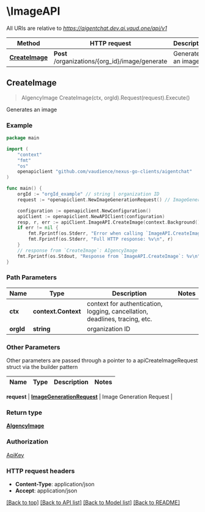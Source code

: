 # \ImageAPI

All URIs are relative to *https://aigentchat.dev.ai.vaud.one/api/v1*

Method | HTTP request | Description
------------- | ------------- | -------------
[**CreateImage**](ImageAPI.md#CreateImage) | **Post** /organizations/{org_id}/image/generate | Generates an image



## CreateImage

> AIgencyImage CreateImage(ctx, orgId).Request(request).Execute()

Generates an image



### Example

```go
package main

import (
	"context"
	"fmt"
	"os"
	openapiclient "github.com/vaudience/nexus-go-clients/aigentchat"
)

func main() {
	orgId := "orgId_example" // string | organization ID
	request := *openapiclient.NewImageGenerationRequest() // ImageGenerationRequest | Image Generation Request

	configuration := openapiclient.NewConfiguration()
	apiClient := openapiclient.NewAPIClient(configuration)
	resp, r, err := apiClient.ImageAPI.CreateImage(context.Background(), orgId).Request(request).Execute()
	if err != nil {
		fmt.Fprintf(os.Stderr, "Error when calling `ImageAPI.CreateImage``: %v\n", err)
		fmt.Fprintf(os.Stderr, "Full HTTP response: %v\n", r)
	}
	// response from `CreateImage`: AIgencyImage
	fmt.Fprintf(os.Stdout, "Response from `ImageAPI.CreateImage`: %v\n", resp)
}
```

### Path Parameters


Name | Type | Description  | Notes
------------- | ------------- | ------------- | -------------
**ctx** | **context.Context** | context for authentication, logging, cancellation, deadlines, tracing, etc.
**orgId** | **string** | organization ID | 

### Other Parameters

Other parameters are passed through a pointer to a apiCreateImageRequest struct via the builder pattern


Name | Type | Description  | Notes
------------- | ------------- | ------------- | -------------

 **request** | [**ImageGenerationRequest**](ImageGenerationRequest.md) | Image Generation Request | 

### Return type

[**AIgencyImage**](AIgencyImage.md)

### Authorization

[ApiKey](../README.md#ApiKey)

### HTTP request headers

- **Content-Type**: application/json
- **Accept**: application/json

[[Back to top]](#) [[Back to API list]](../README.md#documentation-for-api-endpoints)
[[Back to Model list]](../README.md#documentation-for-models)
[[Back to README]](../README.md)

